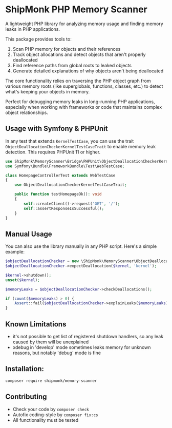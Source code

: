 # ShipMonk PHP Memory Scanner

A lightweight PHP library for analyzing memory usage and finding memory leaks in PHP applications.

This package provides tools to:

1. Scan PHP memory for objects and their references
2. Track object allocations and detect objects that aren't properly deallocated
3. Find reference paths from global roots to leaked objects
4. Generate detailed explanations of why objects aren't being deallocated

The core functionality relies on traversing the PHP object graph from various memory roots (like superglobals, functions, classes, etc.) to detect what's keeping your objects in memory.

Perfect for debugging memory leaks in long-running PHP applications, especially when working with frameworks or code that maintains complex object relationships.


## Usage with Symfony & PHPUnit

In any test that extends `KernelTestCase`, you can use the trait `ObjectDeallocationCheckerKernelTestCaseTrait` to enable memory leak detection. This requires PHPUnit 11 or higher.

```php
use ShipMonk\MemoryScanner\Bridge\PHPUnit\ObjectDeallocationCheckerKernelTestCaseTrait;
use Symfony\Bundle\FrameworkBundle\Test\WebTestCase;

class HomepageControllerTest extends WebTestCase
{
    use ObjectDeallocationCheckerKernelTestCaseTrait;

    public function testHomepageOk(): void
    {
        self::createClient()->request('GET', '/');
        self::assertResponseIsSuccessful();
    }
}
```


## Manual Usage

You can also use the library manually in any PHP script. Here's a simple example:

```php
$objectDeallocationChecker = new \ShipMonk\MemoryScanner\ObjectDeallocationChecker();
$objectDeallocationChecker->expectDeallocation($kernel, 'kernel');

$kernel->shutdown();
unset($kernel);

$memoryLeaks = $objectDeallocationChecker->checkDeallocations();

if (count($memoryLeaks) > 0) {
    Assert::fail($objectDeallocationChecker->explainLeaks($memoryLeaks));
}
```


## Known Limitations

* it's not possible to get list of registered shutdown handlers, so any leak caused by them will be unexplained
* xdebug in 'develop' mode sometimes leaks memory for unknown reasons, but notably 'debug' mode is fine


## Installation:

```sh
composer require shipmonk/memory-scanner
```

## Contributing
- Check your code by `composer check`
- Autofix coding-style by `composer fix:cs`
- All functionality must be tested
